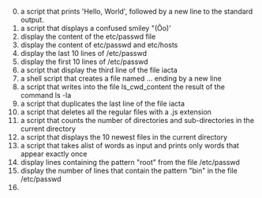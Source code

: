 0. a script that prints 'Hello, World', followed by a new line to the standard output.  
1. a script that displays a confused smiley "(Ôo)'  
2. display the content of the etc/passwd file  
3. display the content of etc/passwd and etc/hosts  
4. display the last 10 lines of /etc/passwd  
5. display the first 10 lines of /etc/passwd  
6. a script that display the third line of the file iacta  
7. a shell script that creates a file named ... ending by a new line  
8. a script that writes into the file ls_cwd_content the result of the command ls -la  
9. a script  that duplicates the last line of the file iacta  
10. a script that deletes all the regular files with a .js extension  
11. a script that counts the number of directories and sub-directories in the current directory  
12. a script that displays the 10 newest files in the current directory  
13. a script that takes alist of words as input and prints only words that appear exactly once  
14. display lines containing the pattern "root" from the file /etc/passwd  
15. display the number of lines that contain the pattern "bin" in the file /etc/passwd  
16.    
 


